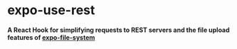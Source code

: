 expo-use-rest
=============

**A React Hook for simplifying requests to REST servers and the file upload
features of
[expo-file-system](https://docs.expo.dev/versions/latest/sdk/filesystem/)**
